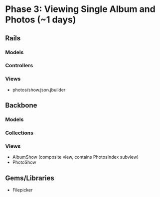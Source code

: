 # Phase 3: Viewing Single Album and Photos (~1 days)

## Rails
### Models

### Controllers

### Views
* photos/show.json.jbuilder

## Backbone
### Models

### Collections

### Views
* AlbumShow (composite view, contains PhotosIndex subview)
* PhotoShow

## Gems/Libraries
* Filepicker
